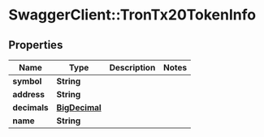 # SwaggerClient::TronTx20TokenInfo

## Properties
Name | Type | Description | Notes
------------ | ------------- | ------------- | -------------
**symbol** | **String** |  | 
**address** | **String** |  | 
**decimals** | [**BigDecimal**](BigDecimal.md) |  | 
**name** | **String** |  | 

